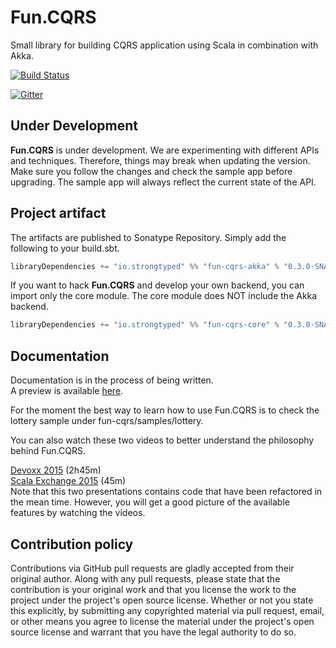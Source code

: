 # Fun.CQRS

Small library for building CQRS application using Scala in combination with Akka.

[![Build Status](https://travis-ci.org/strongtyped/fun-cqrs.svg?branch=develop)](https://travis-ci.org/strongtyped/fun-cqrs)

[![Gitter](https://badges.gitter.im/Join%20Chat.svg)](https://gitter.im/strongtyped/fun-cqrs?utm_source=badge&utm_medium=badge&utm_campaign=pr-badge)

## Under Development

**Fun.CQRS**  is under development. We are experimenting with different APIs and techniques. Therefore, things may break when updating the version. Make sure you follow the changes and check the sample app before upgrading. The sample app will always reflect the current state of the API.

## Project artifact

The artifacts are published to Sonatype Repository. Simply add the following to your build.sbt.

```scala
libraryDependencies += "io.strongtyped" %% "fun-cqrs-akka" % "0.3.0-SNAPSHOT"
```

If you want to hack **Fun.CQRS** and develop your own backend, you can import only the core module.
The core module does NOT include the Akka backend.

```scala
libraryDependencies += "io.strongtyped" %% "fun-cqrs-core" % "0.3.0-SNAPSHOT"
```

## Documentation

Documentation is in the process of being written.  
A preview is available [here](http://www.funcqrs.io).

For the moment the best way to learn how to use Fun.CQRS is to check the lottery sample under fun-cqrs/samples/lottery.

You can also watch these two videos to better understand the philosophy behind Fun.CQRS.

[Devoxx 2015](https://www.youtube.com/watch?v=fQkKu4tTgCE) (2h45m)  
[Scala Exchange 2015](https://skillsmatter.com/skillscasts/7047-building-a-cqrs-application-using-the-scala-type-system-and-akka) (45m)  
 Note that this two presentations contains code that have been refactored in the mean time. However, you will get a good picture of the available features by watching the videos. 
  

## Contribution policy

Contributions via GitHub pull requests are gladly accepted from their original author. Along with any pull requests, please state that the contribution is your original work and that you license the work to the project under the project's open source license. Whether or not you state this explicitly, by submitting any copyrighted material via pull request, email, or other means you agree to license the material under the project's open source license and warrant that you have the legal authority to do so.
